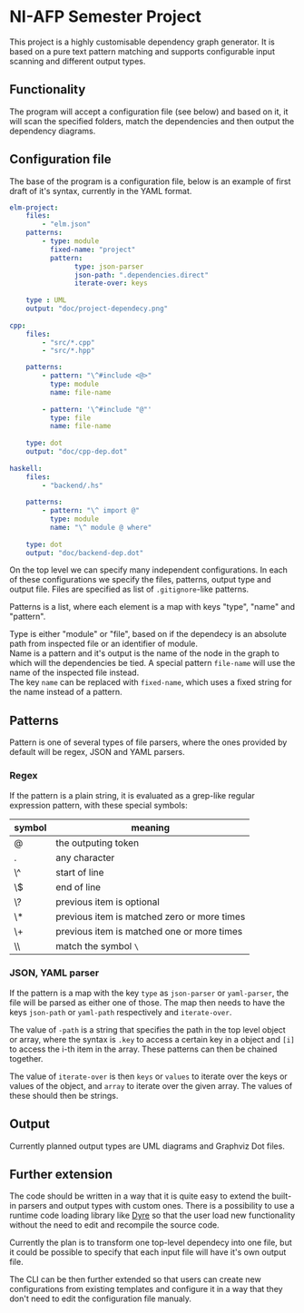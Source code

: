 # NI-AFP Semester Project

This project is a highly customisable dependency graph generator. It is based on a
pure text pattern matching and supports configurable input scanning and different
output types.

## Functionality

The program will accept a configuration file (see below) and based on it, it will
scan the specified folders, match the dependencies and then output the dependency
diagrams.

## Configuration file

The base of the program is a configuration file, below is an example of
first draft of it's syntax, currently in the YAML format.

```yaml
elm-project:
    files:
        - "elm.json"
    patterns:
        - type: module
          fixed-name: "project"
          pattern:
                type: json-parser
                json-path: ".dependencies.direct"
                iterate-over: keys
          
    type : UML
    output: "doc/project-dependecy.png"
    
cpp:
    files:
        - "src/*.cpp"
        - "src/*.hpp"

    patterns:
        - pattern: "\^#include <@>"
          type: module
          name: file-name
                
        - pattern: '\^#include "@"'
          type: file
          name: file-name
          
    type: dot
    output: "doc/cpp-dep.dot"
    
haskell:
    files:
        - "backend/.hs"
    
    patterns:
        - pattern: "\^ import @"
          type: module
          name: "\^ module @ where"
    
    type: dot
    output: "doc/backend-dep.dot"

```

On the top level we can specify many independent configurations. In each of these
configurations we specify the files, patterns, output type and output file. 
Files are specified as list of `.gitignore`-like patterns.  

Patterns is a list, where each element is a map with keys "type", "name" and "pattern".  

Type is either "module" or "file", based on if the dependecy is an absolute path
from inspected file or an identifier of module.  
Name is a pattern and it's output is the name of the node in the graph to which
will the dependencies be tied. A special pattern `file-name` will use the name of
the inspected file instead.  
The key `name` can be replaced with `fixed-name`, which uses a fixed string for
the name instead of a pattern.

## Patterns

Pattern is one of several types of file parsers, where the ones provided by default 
will be regex, JSON and YAML parsers.

### Regex

If the pattern is a plain string, it is evaluated as a grep-like
regular expression pattern, with these special symbols:

| symbol | meaning |
|---|---|
| @ | the outputing token |
| . | any character |
| \\^ | start of line |
| \\$ | end of line |
| \\? | previous item is optional |
| \\* | previous item is matched zero or more times |
| \\+ | previous item is matched one or more times |
| \\\\ | match the symbol `\` |

### JSON, YAML parser

If the pattern is a map with the key `type` as `json-parser` or `yaml-parser`,
the file will be parsed as either one of those. The map then needs to have the keys
`json-path` or `yaml-path` respectively and `iterate-over`.

The value of `-path` is a string that specifies the path in the top level object
or array, where the syntax is `.key` to access a certain key in a object and
`[i]` to access the i-th item in the array. These patterns can then be chained
together.

The value of `iterate-over` is then `keys` or `values` to iterate over the keys
or values of the object, and `array` to iterate over the given array. The values
of these should then be strings.

## Output

Currently planned output types are UML diagrams and Graphviz Dot files.

## Further extension

The code should be written in a way that it is quite easy to extend the built-in
parsers and output types with custom ones. There is a possibility to use a runtime
code loading library like [Dyre](https://hackage.haskell.org/package/dyre) so that
the user load new functionality without the need to edit and recompile the source code.

Currently the plan is to transform one top-level dependecy into one file,
but it could be possible to specify that each input file will have it's own
output file.

The CLI can be then further extended so that users can create new configurations
from existing templates and configure it in a way that they don't need to edit the
configuration file manualy.